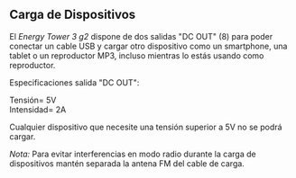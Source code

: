 ## Carga de Dispositivos

El *Energy Tower 3 g2* dispone de dos salidas "DC OUT" (8) para poder conectar un cable USB y cargar otro dispositivo como un smartphone, una tablet o un reproductor MP3, incluso mientras lo estás usando como reproductor.

Especificaciones salida "DC OUT": <br>

Tensión= 5V <br>
Intensidad= 2A

Cualquier dispositivo que necesite una tensión superior a 5V no se podrá cargar.

*Nota:* Para evitar interferencias en modo radio durante la carga de dispositivos mantén separada la antena FM del cable de carga.
